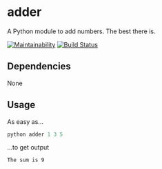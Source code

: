 # adder
A Python module to add numbers. The best there is.

[![Maintainability](https://api.codeclimate.com/v1/badges/83cc5c23fdbd2ffdcf48/maintainability)](https://codeclimate.com/github/meooow25/adder/maintainability)
[![Build Status](https://travis-ci.org/meooow25/adder.svg?branch=master)](https://travis-ci.org/meooow25/adder)

## Dependencies
None

## Usage
As easy as...
```python
python adder 1 3 5
```
...to get output
```
The sum is 9
```
